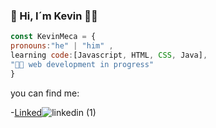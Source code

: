 ### 👋 Hi, I´m Kevin 👨‍💻

```js 
const KevinMeca = {
pronouns:"he" | "him" ,
learning code:[Javascript, HTML, CSS, Java],
"👨‍💻 web development in progress"
}
```

you can find me:

-[Linked](https://www.linkedin.com/in/kevin-meca)![linkedin (1)](https://user-images.githubusercontent.com/119716838/219774797-7f3de6d7-5672-41dc-a105-d2a1799175f1.png)



<!--
**KevinMecca/KevinMecca** is a ✨ _special_ ✨ repository because its `README.md` (this file) appears on your GitHub profile.

Here are some ideas to get you started:

- 🔭 I’m currently working on ...
- 🌱 I’m currently learning ...
- 👯 I’m looking to collaborate on ...
- 🤔 I’m looking for help with ...
- 💬 Ask me about ...
- 📫 How to reach me: ...
- 😄 Pronouns: ...
- ⚡ Fun fact: ...
-->
